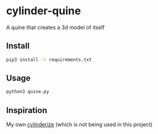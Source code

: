 # cylinder-quine

A quine that creates a 3d model of itself

## Install

```sh
pip3 install -r requirements.txt
```

## Usage

```py
python3 quine.py
```

## Inspiration

My own [cylinderize](https://github.com/donno2048/cylinderize) (which is not being used in this project)
